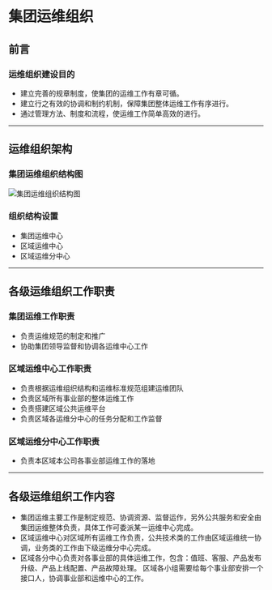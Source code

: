 集团运维组织
===
## 前言
### 运维组织建设目的
* 建立完善的规章制度，使集团的运维工作有章可循。
* 建立行之有效的协调和制约机制，保障集团整体运维工作有序进行。
* 通过管理方法、制度和流程，使运维工作简单高效的进行。

***
## 运维组织架构
### 集团运维组织结构图
![集团运维组织结构图](/img/ops-org.jpg)
### 组织结构设置
* 集团运维中心
* 区域运维中心
* 区域运维分中心

***
## 各级运维组织工作职责
### 集团运维工作职责
* 负责运维规范的制定和推广
* 协助集团领导监督和协调各运维中心工作
### 区域运维中心工作职责
* 负责根据运维组织结构和运维标准规范组建运维团队
* 负责区域所有事业部的整体运维工作
* 负责搭建区域公共运维平台
* 负责区域各运维分中心的任务分配和工作监督
### 区域运维分中心工作职责
* 负责本区域本公司各事业部运维工作的落地

***
## 各级运维组织工作内容
* 集团运维主要工作是制定规范、协调资源、监督运作，另外公共服务和安全由集团运维整体负责，具体工作可委派某一运维中心完成。
* 区域运维中心对区域所有运维工作负责，公共技术类的工作由区域运维统一协调，业务类的工作由下级运维分中心完成。
* 区域各分中心负责对各事业部的具体运维工作，包含：值班、客服、产品发布升级、产品上线配置、产品故障处理。
区域各小组需要给每个事业部安排一个接口人，协调事业部和运维中心的工作。